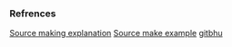 ### Refrences

[Source making explanation](https://sourcemaking.com/design_patterns/object_pool)
[Source make example](https://sourcemaking.com/design_patterns/object_pool/python/1)
[gitbhu](https://github.com/faif/python-patterns/blob/master/patterns/creational/pool.py)

